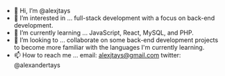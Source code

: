 - 👋 Hi, I’m @alexjtays
- 👀 I’m interested in ... full-stack development with a focus on back-end development.
- 🌱 I’m currently learning ... JavaScript, React, MySQL, and PHP.
- 💞️ I’m looking to ... collaborate on some back-end development projects to become more familiar with the languages I'm currently learning.
- 📫 How to reach me ... email: alexjtays@gmail.com twitter: @alexandertays

<!---
alexjtays/alexjtays is a ✨ special ✨ repository because its `README.md` (this file) appears on your GitHub profile.
You can click the Preview link to take a look at your changes.
--->
